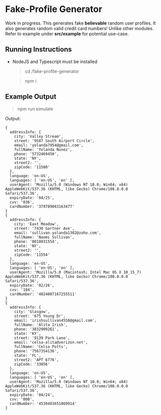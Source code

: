# Fake-Profile Generator

Work in progress. This generates fake **believable** random user profiles. It also generates random valid credit card numbers! Unlike other modules. Refer to example under **src/example** for potential use-case.


## Running Instructions
- NodeJS and Typescript must be installed
	> cd /fake-profile-generator
	
	> npm i


## Example Output
> npm run simulate

Output:
```
{
  addressInfo: {
    city: 'Valley Stream',
    street: '9587 South Airport Circle',
    email: 'yolanda7954@gmail.com',
    fullName: 'Yolanda Nunez',
    phone: '5732469450',
    state: 'NY',
    street2: '',
    zipCode: '11580'
  },
  language: 'en-US',
  languages: [ 'en-US', 'en' ],
  userAgent: 'Mozilla/5.0 (Windows NT 10.0; Win64; x64) AppleWebKit/537.36 (KHTML, like Gecko) Chrome/108.0.0.0 Safari/537.36', 
  expiryDate: '04/25',
  cvv: '036',
  cardNumber: '379789043163477'
}
{
  addressInfo: {
    city: 'East Meadow',
    street: '7430 Gartner Ave',
    email: 'sullivan.yolanda1302@zoho.com',
    fullName: 'Naomi Sullivan',
    phone: '8018031554',
    state: 'NY',
    street2: '',
    zipCode: '11554'
  },
  language: 'en-US',
  languages: [ 'en-US', 'en' ],
  userAgent: 'Mozilla/5.0 (Macintosh; Intel Mac OS X 10_15_7) AppleWebKit/537.36 (KHTML, like Gecko) Chrome/108.0.0.0 Safari/537.36',
  expiryDate: '02/26',
  cvv: '184',
  cardNumber: '4024007167255511'
}
{
  addressInfo: {
    city: 'Glasgow',
    street: '675 Young Dr',
    email: 'irishsullivan4556@gmail.com',
    fullName: 'Alita Irish',
    phone: '3832909261',
    state: 'KY',
    street: '9139 Park Lane',
    email: 'celsa-alita@verizon.net',
    fullName: 'Celsa Potts',
    phone: '7567354136',
    state: 'FL',
    street2: 'APT 6776',
    zipCode: '33056'
  },
  language: 'en-US',
  languages: [ 'en-US', 'en' ],
  userAgent: 'Mozilla/5.0 (Windows NT 10.0; Win64; x64) AppleWebKit/537.36 (KHTML, like Gecko) Chrome/108.0.0.0 Safari/537.36', 
  expiryDate: '04/24',
  cvv: '000',
  cardNumber: '4539403651069914'
}
```